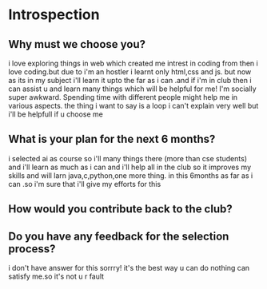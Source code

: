 # Introspection
## Why must we choose you?
i love exploring things in web which created me intrest in coding from then i love coding.but due to i'm an hostler i learnt only html,css and js. but now as its in my subject i'll learn it upto the far as i can .and if i'm in club then i can assist u and learn many things which will be helpful for me!  I'm socially super awkward. Spending time with different people might help me in various aspects. the thing i want to say is a loop i can't explain very well but i'll be helpfull if u choose me 

## What is your plan for the next 6 months?
i selected ai as course so i'll many things there (more than cse students) and i'll learn as much as i can and i'll help all in the club so it improves my skills
and will larn java,c,python,one more thing. in this 6months as far as i can .so i'm sure that i'll give my efforts for this

## How would you contribute back to the club?

## Do you have any feedback for the selection process?
i don't have answer for this sorrry! 
it's the best way u can do nothing can satisfy me.so it's not u r fault

